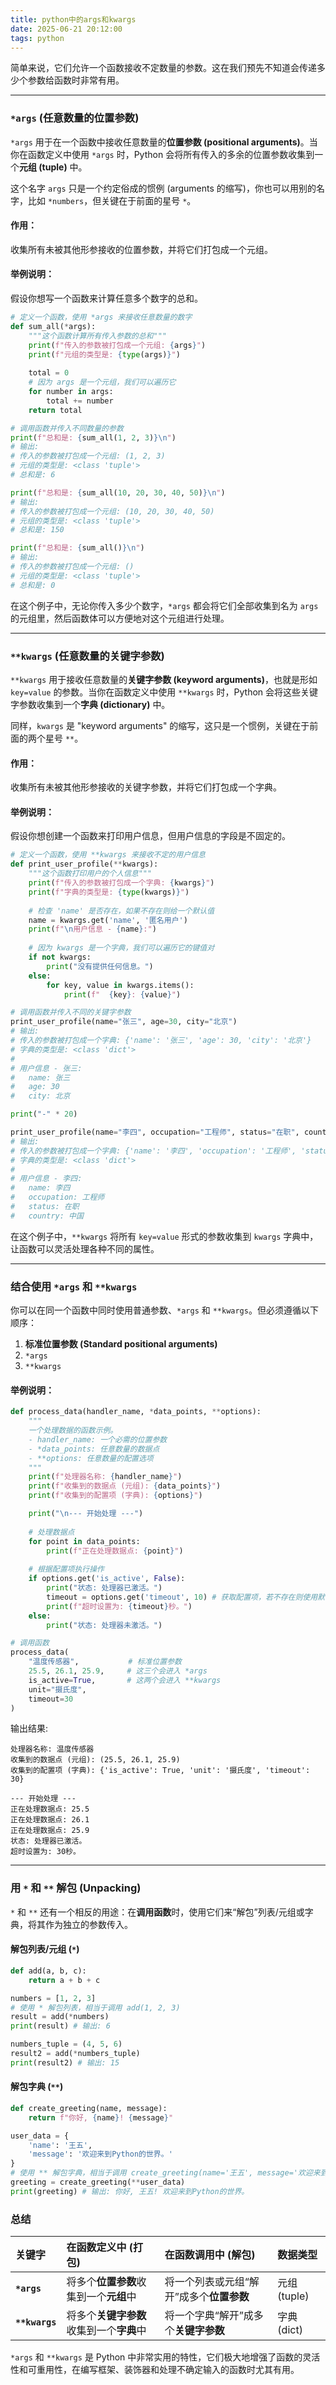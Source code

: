 ```yaml
---
title: python中的args和kwargs
date: 2025-06-21 20:12:00
tags: python
---
```


简单来说，它们允许一个函数接收不定数量的参数。这在我们预先不知道会传递多少个参数给函数时非常有用。

-----

### `*args` (任意数量的位置参数)

`*args` 用于在一个函数中接收任意数量的**位置参数 (positional arguments)**。当你在函数定义中使用 `*args` 时，Python 会将所有传入的多余的位置参数收集到一个**元组 (tuple)** 中。

这个名字 `args` 只是一个约定俗成的惯例 (arguments 的缩写)，你也可以用别的名字，比如 `*numbers`，但关键在于前面的星号 `*`。

#### 作用：

收集所有未被其他形参接收的位置参数，并将它们打包成一个元组。

#### 举例说明：

假设你想写一个函数来计算任意多个数字的总和。

```python
# 定义一个函数，使用 *args 来接收任意数量的数字
def sum_all(*args):
    """这个函数计算所有传入参数的总和"""
    print(f"传入的参数被打包成一个元组: {args}")
    print(f"元组的类型是: {type(args)}")
    
    total = 0
    # 因为 args 是一个元组，我们可以遍历它
    for number in args:
        total += number
    return total

# 调用函数并传入不同数量的参数
print(f"总和是: {sum_all(1, 2, 3)}\n")
# 输出:
# 传入的参数被打包成一个元组: (1, 2, 3)
# 元组的类型是: <class 'tuple'>
# 总和是: 6

print(f"总和是: {sum_all(10, 20, 30, 40, 50)}\n")
# 输出:
# 传入的参数被打包成一个元组: (10, 20, 30, 40, 50)
# 元组的类型是: <class 'tuple'>
# 总和是: 150

print(f"总和是: {sum_all()}\n")
# 输出:
# 传入的参数被打包成一个元组: ()
# 元组的类型是: <class 'tuple'>
# 总和是: 0
```

在这个例子中，无论你传入多少个数字，`*args` 都会将它们全部收集到名为 `args` 的元组里，然后函数体可以方便地对这个元组进行处理。

-----

### `**kwargs` (任意数量的关键字参数)

`**kwargs` 用于接收任意数量的**关键字参数 (keyword arguments)**，也就是形如 `key=value` 的参数。当你在函数定义中使用 `**kwargs` 时，Python 会将这些关键字参数收集到一个**字典 (dictionary)** 中。

同样，`kwargs` 是 "keyword arguments" 的缩写，这只是一个惯例，关键在于前面的两个星号 `**`。

#### 作用：

收集所有未被其他形参接收的关键字参数，并将它们打包成一个字典。

#### 举例说明：

假设你想创建一个函数来打印用户信息，但用户信息的字段是不固定的。

```python
# 定义一个函数，使用 **kwargs 来接收不定的用户信息
def print_user_profile(**kwargs):
    """这个函数打印用户的个人信息"""
    print(f"传入的参数被打包成一个字典: {kwargs}")
    print(f"字典的类型是: {type(kwargs)}")
    
    # 检查 'name' 是否存在，如果不存在则给一个默认值
    name = kwargs.get('name', '匿名用户')
    print(f"\n用户信息 - {name}:")
    
    # 因为 kwargs 是一个字典，我们可以遍历它的键值对
    if not kwargs:
        print("没有提供任何信息。")
    else:
        for key, value in kwargs.items():
            print(f"  {key}: {value}")

# 调用函数并传入不同的关键字参数
print_user_profile(name="张三", age=30, city="北京")
# 输出:
# 传入的参数被打包成一个字典: {'name': '张三', 'age': 30, 'city': '北京'}
# 字典的类型是: <class 'dict'>
#
# 用户信息 - 张三:
#   name: 张三
#   age: 30
#   city: 北京

print("-" * 20)

print_user_profile(name="李四", occupation="工程师", status="在职", country="中国")
# 输出:
# 传入的参数被打包成一个字典: {'name': '李四', 'occupation': '工程师', 'status': '在职', 'country': '中国'}
# 字典的类型是: <class 'dict'>
#
# 用户信息 - 李四:
#   name: 李四
#   occupation: 工程师
#   status: 在职
#   country: 中国
```

在这个例子中，`**kwargs` 将所有 `key=value` 形式的参数收集到 `kwargs` 字典中，让函数可以灵活处理各种不同的属性。

-----

### 结合使用 `*args` 和 `**kwargs`

你可以在同一个函数中同时使用普通参数、`*args` 和 `**kwargs`。但必须遵循以下顺序：

1.  **标准位置参数 (Standard positional arguments)**
2.  `*args`
3.  `**kwargs`

#### 举例说明：

```python
def process_data(handler_name, *data_points, **options):
    """
    一个处理数据的函数示例。
    - handler_name: 一个必需的位置参数
    - *data_points: 任意数量的数据点
    - **options: 任意数量的配置选项
    """
    print(f"处理器名称: {handler_name}")
    print(f"收集到的数据点 (元组): {data_points}")
    print(f"收集到的配置项 (字典): {options}")

    print("\n--- 开始处理 ---")
    
    # 处理数据点
    for point in data_points:
        print(f"正在处理数据点: {point}")
        
    # 根据配置项执行操作
    if options.get('is_active', False):
        print("状态: 处理器已激活。")
        timeout = options.get('timeout', 10) # 获取配置项，若不存在则使用默认值
        print(f"超时设置为: {timeout}秒。")
    else:
        print("状态: 处理器未激活。")

# 调用函数
process_data(
    "温度传感器",           # 标准位置参数
    25.5, 26.1, 25.9,     # 这三个会进入 *args
    is_active=True,       # 这两个会进入 **kwargs
    unit="摄氏度",
    timeout=30
)
```

输出结果:

```
处理器名称: 温度传感器
收集到的数据点 (元组): (25.5, 26.1, 25.9)
收集到的配置项 (字典): {'is_active': True, 'unit': '摄氏度', 'timeout': 30}

--- 开始处理 ---
正在处理数据点: 25.5
正在处理数据点: 26.1
正在处理数据点: 25.9
状态: 处理器已激活。
超时设置为: 30秒。
```

-----

### 用 `*` 和 `**` 解包 (Unpacking)

`*` 和 `**` 还有一个相反的用途：在**调用函数**时，使用它们来“解包”列表/元组或字典，将其作为独立的参数传入。

#### 解包列表/元组 (`*`)

```python
def add(a, b, c):
    return a + b + c

numbers = [1, 2, 3]
# 使用 * 解包列表，相当于调用 add(1, 2, 3)
result = add(*numbers) 
print(result) # 输出: 6

numbers_tuple = (4, 5, 6)
result2 = add(*numbers_tuple)
print(result2) # 输出: 15
```

#### 解包字典 (`**`)

```python
def create_greeting(name, message):
    return f"你好, {name}! {message}"

user_data = {
    'name': '王五',
    'message': '欢迎来到Python的世界。'
}
# 使用 ** 解包字典，相当于调用 create_greeting(name='王五', message='欢迎来到Python的世界。')
greeting = create_greeting(**user_data)
print(greeting) # 输出: 你好, 王五! 欢迎来到Python的世界。
```

### 总结

| 关键字 | 在函数定义中 (打包) | 在函数调用中 (解包) | 数据类型 |
| :--- | :--- | :--- | :--- |
| **`*args`** | 将多个**位置参数**收集到一个**元组**中 | 将一个列表或元组“解开”成多个**位置参数** | 元组 (tuple) |
| **`**kwargs`** | 将多个**关键字参数**收集到一个**字典**中 | 将一个字典“解开”成多个**关键字参数** | 字典 (dict) |

`*args` 和 `**kwargs` 是 Python 中非常实用的特性，它们极大地增强了函数的灵活性和可重用性，在编写框架、装饰器和处理不确定输入的函数时尤其有用。
